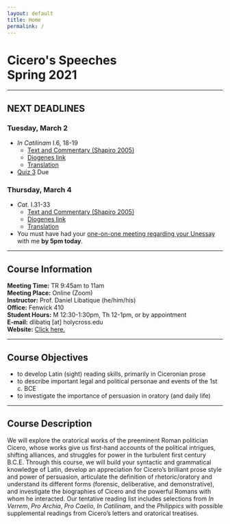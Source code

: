 ```yaml
---
layout: default
title: Home
permalink: /
---
```


# Cicero's Speeches<br>Spring 2021

***

## NEXT DEADLINES

### Tuesday, March 2
* *In Catilinam* I.6, 18-19
  * [Text and Commentary (Shapiro 2005)](https://drive.google.com/file/d/1XioNO9_GYJtLpgQ8s_96LKYZblUrcEfz/view?usp=sharing)
  * [Diogenes link](https://d.iogen.es/web/fileDisplay?ver=1.003&user=stud&host=local&filePath=texts/Perseus_Latin/data/phi0474/phi013/phi0474.phi013.perseus-lat2.xml)
  * [Translation](https://drive.google.com/file/d/1Vx33fCZnyOLPktPQs09adGhmwl4OuYZE/view?usp=sharing)
* [Quiz 3](https://hc.instructure.com/courses/3519/assignments/32242) Due

### Thursday, March 4
* *Cat.* I.31-33
  * [Text and Commentary (Shapiro 2005)](https://drive.google.com/file/d/1XioNO9_GYJtLpgQ8s_96LKYZblUrcEfz/view?usp=sharing)
  * [Diogenes link](https://d.iogen.es/web/fileDisplay?ver=1.003&user=stud&host=local&filePath=texts/Perseus_Latin/data/phi0474/phi013/phi0474.phi013.perseus-lat2.xml)
  * [Translation](https://drive.google.com/file/d/1Vx33fCZnyOLPktPQs09adGhmwl4OuYZE/view?usp=sharing)
* You must have had your [one-on-one meeting regarding your Unessay](unessay#stages-deadlines-and-evaluation) with me **by 5pm today**.

***

## Course Information

**Meeting Time:** TR 9:45am to 11am  
**Meeting Place:**  Online (Zoom)  
**Instructor:** Prof. Daniel Libatique (he/him/his)  
**Office:** Fenwick 410  
**Student Hours:** M 12:30-1:30pm, Th 12-1pm, or by appointment  
**E-mail:** dlibatiq [at] holycross.edu  
**Website:** [Click here.](https://libatique.info)

***

## Course Objectives

* to develop Latin (sight) reading skills, primarily in Ciceronian prose
* to describe important legal and political personae and events of the 1st c. BCE
* to investigate the importance of persuasion in oratory (and daily life)

***

## Course Description

We will explore the oratorical works of the preeminent Roman politician Cicero, whose works give us first-hand accounts of the political intrigues, shifting alliances, and struggles for power in the turbulent first century B.C.E. Through this course, we will build your syntactic and grammatical knowledge of Latin, develop an appreciation for Cicero’s brilliant prose style and power of persuasion, articulate the definition of rhetoric/oratory and understand its different forms (forensic, deliberative, and demonstrative), and investigate the biographies of Cicero and the powerful Romans with whom he interacted. Our tentative reading list includes selections from *In Verrem*, *Pro Archia*, *Pro Caelio*, *In Catilinam*, and the *Philippics* with possible supplemental readings from Cicero’s letters and oratorical treatises.
